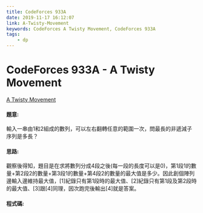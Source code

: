 ```yaml
---
title: CodeForces 933A
date: 2019-11-17 16:12:07
link: A-Twisty-Movement
keywords: CodeForces A Twisty Movement, CodeForces 933A
tags:
    - dp
---
```

# CodeForces 933A - A Twisty Movement
[A Twisty Movement](https://codeforces.com/problemset/problem/933/A)

#### 題意:
輸入一串由1和2組成的數列，可以左右翻轉任意的範圍一次，問最長的非遞減子序列是多長？
<!-- more -->
#### 思路:
觀察後得知，題目是在求將數列分成4段之後(每一段的長度可以是0)，第1段1的數量+第2段2的數量+第3段1的數量+第4段2的數量的最大值是多少。因此創個陣列邊輸入邊維持最大值，[1]紀錄只有第1段時的最大值、[2]紀錄只有第1段及第2段時的最大值、[3]跟[4]同理，因次跑完後輸出[4]就是答案。

#### 程式碼:
<script src="https://gist.github.com/89snnfk561/7ed0e505140cd7796ab9db94fe515dec.js"></script>


